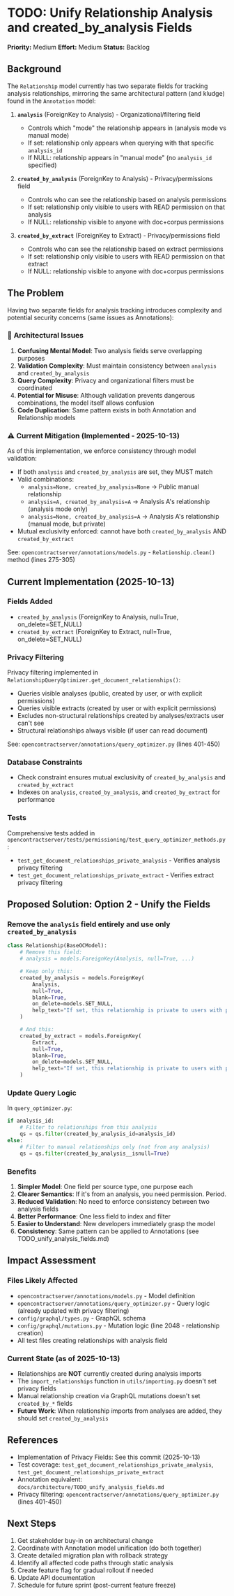 # TODO: Unify Relationship Analysis and created_by_analysis Fields

**Priority:** Medium
**Effort:** Medium
**Status:** Backlog

## Background

The `Relationship` model currently has two separate fields for tracking analysis relationships, mirroring the same architectural pattern (and kludge) found in the `Annotation` model:

1. **`analysis`** (ForeignKey to Analysis) - Organizational/filtering field
   - Controls which "mode" the relationship appears in (analysis mode vs manual mode)
   - If set: relationship only appears when querying with that specific `analysis_id`
   - If NULL: relationship appears in "manual mode" (no `analysis_id` specified)

2. **`created_by_analysis`** (ForeignKey to Analysis) - Privacy/permissions field
   - Controls who can see the relationship based on analysis permissions
   - If set: relationship only visible to users with READ permission on that analysis
   - If NULL: relationship visible to anyone with doc+corpus permissions

3. **`created_by_extract`** (ForeignKey to Extract) - Privacy/permissions field
   - Controls who can see the relationship based on extract permissions
   - If set: relationship only visible to users with READ permission on that extract
   - If NULL: relationship visible to anyone with doc+corpus permissions

## The Problem

Having two separate fields for analysis tracking introduces complexity and potential security concerns (same issues as Annotations):

### 🔴 **Architectural Issues**

1. **Confusing Mental Model**: Two analysis fields serve overlapping purposes
2. **Validation Complexity**: Must maintain consistency between `analysis` and `created_by_analysis`
3. **Query Complexity**: Privacy and organizational filters must be coordinated
4. **Potential for Misuse**: Although validation prevents dangerous combinations, the model itself allows confusion
5. **Code Duplication**: Same pattern exists in both Annotation and Relationship models

### ⚠️ **Current Mitigation (Implemented - 2025-10-13)**

As of this implementation, we enforce consistency through model validation:
- If both `analysis` and `created_by_analysis` are set, they MUST match
- Valid combinations:
  - `analysis=None, created_by_analysis=None` → Public manual relationship
  - `analysis=A, created_by_analysis=A` → Analysis A's relationship (analysis mode only)
  - `analysis=None, created_by_analysis=A` → Analysis A's relationship (manual mode, but private)
- Mutual exclusivity enforced: cannot have both `created_by_analysis` AND `created_by_extract`

See: `opencontractserver/annotations/models.py` - `Relationship.clean()` method (lines 275-305)

## Current Implementation (2025-10-13)

### Fields Added
- `created_by_analysis` (ForeignKey to Analysis, null=True, on_delete=SET_NULL)
- `created_by_extract` (ForeignKey to Extract, null=True, on_delete=SET_NULL)

### Privacy Filtering
Privacy filtering implemented in `RelationshipQueryOptimizer.get_document_relationships()`:
- Queries visible analyses (public, created by user, or with explicit permissions)
- Queries visible extracts (created by user or with explicit permissions)
- Excludes non-structural relationships created by analyses/extracts user can't see
- Structural relationships always visible (if user can read document)

See: `opencontractserver/annotations/query_optimizer.py` (lines 401-450)

### Database Constraints
- Check constraint ensures mutual exclusivity of `created_by_analysis` and `created_by_extract`
- Indexes on `analysis`, `created_by_analysis`, and `created_by_extract` for performance

### Tests
Comprehensive tests added in `opencontractserver/tests/permissioning/test_query_optimizer_methods.py`:
- `test_get_document_relationships_private_analysis` - Verifies analysis privacy filtering
- `test_get_document_relationships_private_extract` - Verifies extract privacy filtering

## Proposed Solution: Option 2 - Unify the Fields

### Remove the `analysis` field entirely and use only `created_by_analysis`

```python
class Relationship(BaseOCModel):
    # Remove this field:
    # analysis = models.ForeignKey(Analysis, null=True, ...)

    # Keep only this:
    created_by_analysis = models.ForeignKey(
        Analysis,
        null=True,
        blank=True,
        on_delete=models.SET_NULL,
        help_text="If set, this relationship is private to users with permission to this analysis"
    )

    # And this:
    created_by_extract = models.ForeignKey(
        Extract,
        null=True,
        blank=True,
        on_delete=models.SET_NULL,
        help_text="If set, this relationship is private to users with permission to this extract"
    )
```

### Update Query Logic

In `query_optimizer.py`:

```python
if analysis_id:
    # Filter to relationships from this analysis
    qs = qs.filter(created_by_analysis_id=analysis_id)
else:
    # Filter to manual relationships only (not from any analysis)
    qs = qs.filter(created_by_analysis__isnull=True)
```

### Benefits

1. **Simpler Model**: One field per source type, one purpose each
2. **Clearer Semantics**: If it's from an analysis, you need permission. Period.
3. **Reduced Validation**: No need to enforce consistency between two analysis fields
4. **Better Performance**: One less field to index and filter
5. **Easier to Understand**: New developers immediately grasp the model
6. **Consistency**: Same pattern can be applied to Annotations (see TODO_unify_analysis_fields.md)

## Impact Assessment

### Files Likely Affected

- `opencontractserver/annotations/models.py` - Model definition
- `opencontractserver/annotations/query_optimizer.py` - Query logic (already updated with privacy filtering)
- `config/graphql/types.py` - GraphQL schema
- `config/graphql/mutations.py` - Mutation logic (line 2048 - relationship creation)
- All test files creating relationships with analysis field

### Current State (as of 2025-10-13)
- Relationships are **NOT** currently created during analysis imports
- The `import_relationships` function in `utils/importing.py` doesn't set privacy fields
- Manual relationship creation via GraphQL mutations doesn't set `created_by_*` fields
- **Future Work**: When relationship imports from analyses are added, they should set `created_by_analysis`

## References

- Implementation of Privacy Fields: See this commit (2025-10-13)
- Test coverage: `test_get_document_relationships_private_analysis`, `test_get_document_relationships_private_extract`
- Annotation equivalent: `docs/architecture/TODO_unify_analysis_fields.md`
- Privacy filtering: `opencontractserver/annotations/query_optimizer.py` (lines 401-450)

## Next Steps

1. Get stakeholder buy-in on architectural change
2. Coordinate with Annotation model unification (do both together)
3. Create detailed migration plan with rollback strategy
4. Identify all affected code paths through static analysis
5. Create feature flag for gradual rollout if needed
6. Update API documentation
7. Schedule for future sprint (post-current feature freeze)
